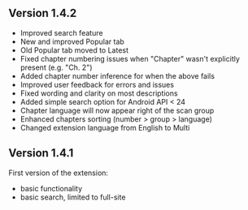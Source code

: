 ## Version 1.4.2

- Improved search feature
- New and improved Popular tab
- Old Popular tab moved to Latest
- Fixed chapter numbering issues when "Chapter" wasn't explicitly present (e.g. "Ch. 2")
- Added chapter number inference for when the above fails
- Improved user feedback for errors and issues
- Fixed wording and clarity on most descriptions
- Added simple search option for Android API < 24
- Chapter language will now appear right of the scan group
- Enhanced chapters sorting (number > group > language)
- Changed extension language from English to Multi

## Version 1.4.1

First version of the extension:

- basic functionality
- basic search, limited to full-site